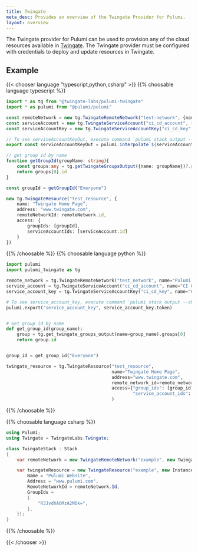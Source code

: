 ```yaml
---
title: Twingate
meta_desc: Provides an overview of the Twingate Provider for Pulumi.
layout: overview
---
```


The Twingate provider for Pulumi can be used to provision any of the cloud resources available in [Twingate](https://www.twingate.com/).
The Twingate provider must be configured with credentials to deploy and update resources in Twingate.

## Example

{{< chooser language "typescript,python,csharp" >}}
{{% choosable language typescript %}}

```typescript
import * as tg from "@twingate-labs/pulumi-twingate"
import * as pulumi from "@pulumi/pulumi"

const remoteNetwork = new tg.TwingateRemoteNetwork("test-network", {name: "Pulumi Test Network"})
const serviceAccount = new tg.TwingateServiceAccount("ci_cd_account", {name: "CI CD Service"})
const serviceAccountKey = new tg.TwingateServiceAccountKey("ci_cd_key", {name: "CI CD Key", serviceAccountId: serviceAccount.id})

// To see serviceAccountKeyOut, execute command `pulumi stack output --show-secrets`
export const serviceAccountKeyOut = pulumi.interpolate`${serviceAccountKey.token}`;

// get group id by name
function getGroupId(groupName: string){
    const groups:any = tg.getTwingateGroupsOutput({name: groupName})?.groups ?? []
    return groups[0].id
}

const groupId = getGroupId("Everyone")

new tg.TwingateResource("test_resource", {
    name: "Twingate Home Page",
    address: "www.twingate.com",
    remoteNetworkId: remoteNetwork.id,
    access: {
        groupIds: [groupId],
        serviceAccountIds: [serviceAccount.id]
    }
})
```

{{% /choosable %}}
{{% choosable language python %}}

```python
import pulumi
import pulumi_twingate as tg

remote_network = tg.TwingateRemoteNetwork("test_network", name="Pulumi Test Network")
service_account = tg.TwingateServiceAccount("ci_cd_account", name="CI CD Service")
service_account_key = tg.TwingateServiceAccountKey("ci_cd_key", name="CI CD Key", service_account_id=service_account.id)

# To see service_account_key, execute command `pulumi stack output --show-secrets`
pulumi.export("service_account_key", service_account_key.token)


# Get group id by name
def get_group_id(group_name):
    group = tg.get_twingate_groups_output(name=group_name).groups[0]
    return group.id


group_id = get_group_id("Everyone")

twingate_resource = tg.TwingateResource("test_resource",
                                        name="Twingate Home Page",
                                        address="www.twingate.com",
                                        remote_network_id=remote_network.id,
                                        access={"group_ids": [group_id],
                                                "service_account_ids": [service_account.id]}
                                        )
```

{{% /choosable %}}

{{% choosable language csharp %}}

```csharp
using Pulumi;
using Twingate = TwingateLabs.Twingate;

class TwingateStack : Stack
{
    var remoteNetwork = new TwingateRemoteNetwork("example", new TwingateRemoteNetworkArgs{});

    var twingateResource = new TwingateResource("example", new InstanceServerArgs{
        Name = "Pulumi Website",
        Address = "www.pulumi.com",
        RemoteNetworkId = remoteNetwork.Id,
        GroupIds =
        {
            "R3JvdXA6MzA2MDk=",
        },
    });
}
```

{{% /choosable %}}

{{< /chooser >}}
